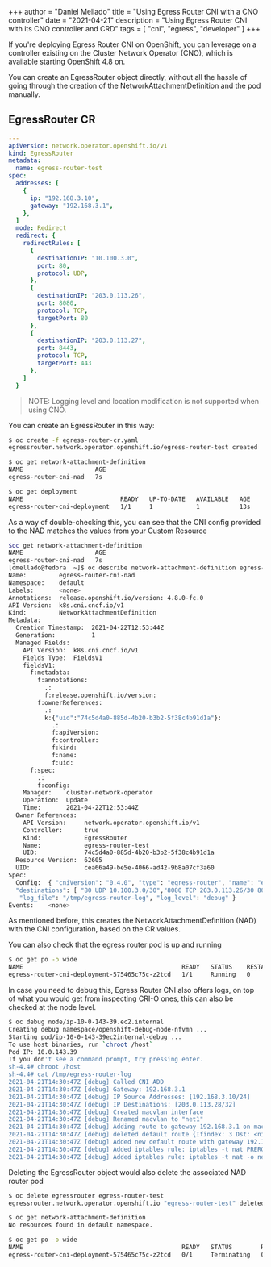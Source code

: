 +++
author = "Daniel Mellado"
title = "Using Egress Router CNI with a CNO controller"
date = "2021-04-21"
description = "Using Egress Router CNI with its CNO controller and CRD"
tags = [
    "cni",
    "egress",
    "developer"
]
+++

If you're deploying Egress Router CNI on OpenShift, you can leverage on a
controller existing on the Cluster Network Operator (CNO), which is available
starting OpenShift 4.8 on.

You can create an EgressRouter object directly, without all the hassle of going
through the creation of the NetworkAttachmentDefinition and the pod manually.

## EgressRouter CR
```yaml
---
apiVersion: network.operator.openshift.io/v1
kind: EgressRouter
metadata:
  name: egress-router-test
spec:
  addresses: [
    {
      ip: "192.168.3.10",
      gateway: "192.168.3.1",
    },
  ]
  mode: Redirect
  redirect: {
    redirectRules: [
      {
        destinationIP: "10.100.3.0",
        port: 80,
        protocol: UDP,
      },
      {
        destinationIP: "203.0.113.26",
        port: 8080,
        protocol: TCP,
        targetPort: 80
      },
      {
        destinationIP: "203.0.113.27",
        port: 8443,
        protocol: TCP,
        targetPort: 443
      },
    ]
  }

```

> NOTE:
> Logging level and location modification is not supported when using CNO.


You can create an EgressRouter in this way:
```bash
$ oc create -f egress-router-cr.yaml
egressrouter.network.operator.openshift.io/egress-router-test created

$ oc get network-attachment-definition
NAME                    AGE
egress-router-cni-nad   7s

$ oc get deployment
NAME                           READY   UP-TO-DATE   AVAILABLE   AGE
egress-router-cni-deployment   1/1     1            1           13s
```

As a way of double-checking this, you can see that the CNI config provided to the NAD matches the values from your
Custom Resource
```bash
$oc get network-attachment-definition
NAME                    AGE
egress-router-cni-nad   7s
[dmellado@fedora  ~]$ oc describe network-attachment-definition egress-router-cni-nad
Name:         egress-router-cni-nad
Namespace:    default
Labels:       <none>
Annotations:  release.openshift.io/version: 4.8.0-fc.0
API Version:  k8s.cni.cncf.io/v1
Kind:         NetworkAttachmentDefinition
Metadata:
  Creation Timestamp:  2021-04-22T12:53:44Z
  Generation:          1
  Managed Fields:
    API Version:  k8s.cni.cncf.io/v1
    Fields Type:  FieldsV1
    fieldsV1:
      f:metadata:
        f:annotations:
          .:
          f:release.openshift.io/version:
        f:ownerReferences:
          .:
          k:{"uid":"74c5d4a0-885d-4b20-b3b2-5f38c4b91d1a"}:
            .:
            f:apiVersion:
            f:controller:
            f:kind:
            f:name:
            f:uid:
      f:spec:
        .:
        f:config:
    Manager:    cluster-network-operator
    Operation:  Update
    Time:       2021-04-22T12:53:44Z
  Owner References:
    API Version:     network.operator.openshift.io/v1
    Controller:      true
    Kind:            EgressRouter
    Name:            egress-router-test
    UID:             74c5d4a0-885d-4b20-b3b2-5f38c4b91d1a
  Resource Version:  62605
  UID:               cea66a49-be5e-4066-ad42-9b8a07cf3a60
Spec:
  Config:  { "cniVersion": "0.4.0", "type": "egress-router", "name": "egress-router-cni-nad", "ip": { "addresses": [ "192.168.3.10/24" ], 
  "destinations": [ "80 UDP 10.100.3.0/30","8080 TCP 203.0.113.26/30 80","8443 TCP 203.0.113.27/30 443" ], "gateway": "192.168.3.1" },
   "log_file": "/tmp/egress-router-log", "log_level": "debug" }
Events:    <none>

```

As mentioned before, this creates the NetworkAttachmentDefinition (NAD) with
the CNI configuration, based on the CR values.

You can also check that the egress router pod is up and running

```bash
$ oc get po -o wide
NAME                                            READY   STATUS    RESTARTS   AGE   IP            NODE                          NOMINATED NODE   READINESS GATES
egress-router-cni-deployment-575465c75c-z2tcd   1/1     Running   0          89s   10.128.6.47   ip-10-0-143-39.ec2.internal   <none>           <none>
```

In case you need to debug this, Egress Router CNI also offers logs, on top of
what you would get from inspecting CRI-O ones, this can also be checked at the
node level.

```bash
$ oc debug node/ip-10-0-143-39.ec2.internal
Creating debug namespace/openshift-debug-node-nfvmn ...
Starting pod/ip-10-0-143-39ec2internal-debug ...
To use host binaries, run `chroot /host`
Pod IP: 10.0.143.39
If you don't see a command prompt, try pressing enter.
sh-4.4# chroot /host
sh-4.4# cat /tmp/egress-router-log
2021-04-21T14:30:47Z [debug] Called CNI ADD
2021-04-21T14:30:47Z [debug] Gateway: 192.168.3.1
2021-04-21T14:30:47Z [debug] IP Source Addresses: [192.168.3.10/24]
2021-04-21T14:30:47Z [debug] IP Destinations: [203.0.113.28/32]
2021-04-21T14:30:47Z [debug] Created macvlan interface
2021-04-21T14:30:47Z [debug] Renamed macvlan to "net1"
2021-04-21T14:30:47Z [debug] Adding route to gateway 192.168.3.1 on macvlan interface
2021-04-21T14:30:47Z [debug] deleted default route {Ifindex: 3 Dst: <nil> Src: <nil> Gw: 10.128.6.1 Flags: [] Table: 254}
2021-04-21T14:30:47Z [debug] Added new default route with gateway 192.168.3.1
2021-04-21T14:30:47Z [debug] Added iptables rule: iptables -t nat PREROUTING -i eth0 -j DNAT --to-destination 203.0.113.28
2021-04-21T14:30:47Z [debug] Added iptables rule: iptables -t nat -o net1 -j SNAT --to-source 192.168.3.10
```

Deleting the EgressRouter object would also delete the associated NAD router
pod

```bash
$ oc delete egressrouter egress-router-test
egressrouter.network.operator.openshift.io "egress-router-test" deleted

$ oc get network-attachment-definition
No resources found in default namespace.

$ oc get po -o wide
NAME                                            READY   STATUS        RESTARTS   AGE    IP            NODE                          NOMINATED NODE   READINESS GATES
egress-router-cni-deployment-575465c75c-z2tcd   0/1     Terminating   0          4m7s   10.128.6.47   ip-10-0-143-39.ec2.internal   <none>           <none>
```


